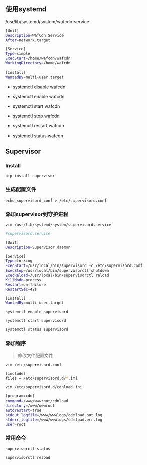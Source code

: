 ## 使用systemd

/usr/lib/systemd/system/wafcdn.service

```bash
[Unit]
Description=WafCdn Service
After=network.target

[Service]
Type=simple
ExecStart=/home/wafcdn/wafcdn
WorkingDirectory=/home/wafcdn

[Install]
WantedBy=multi-user.target

```
- systemctl disable wafcdn

- systemctl enable wafcdn

- systemctl start wafcdn

- systemctl stop wafcdn

- systemctl restart wafcdn

- systemctl status wafcdn


## Supervisor


### Install

`pip install supervisor`

### 生成配置文件

`echo_supervisord_conf > /etc/supervisord.conf`

### 添加supervisor到守护进程

`vim /usr/lib/systemd/system/supervisord.service`

```bash
#supervisord.service

[Unit] 
Description=Supervisor daemon

[Service] 
Type=forking 
ExecStart=/usr/local/bin/supervisord -c /etc/supervisord.conf
ExecStop=/usr/local/bin/supervisorctl shutdown 
ExecReload=/usr/local/bin/supervisorctl reload 
KillMode=process 
Restart=on-failure 
RestartSec=42s

[Install] 
WantedBy=multi-user.target


```
`systemctl enable supervisord`

`systemctl start supervisord`

`systemctl status supervisord`

### 添加程序

> 修改文件配置文件

`vim /etc/supervisord.conf`

```bash
[include] 
files = /etc/supervisord.d/*.ini
```



`vim /etc/supervisord.d/cdnload.ini`

```bash
[program:cdn]
command=/www/wwwroot/cdnload
directory=/www/wwwroot
autorestart=true
stdout_logfile=/www/wwwlogs/cdnload.out.log
stderr_logfile=/www/wwwlogs/cdnload.err.log
user=root
```

### 常用命令

`supervisorctl status`

`supervisorctl reload`